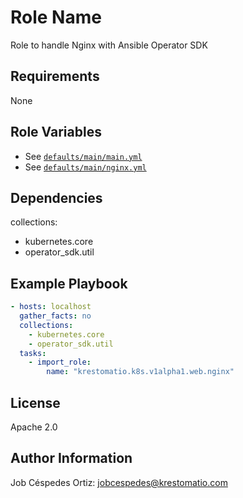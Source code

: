 Role Name
=========

Role to handle Nginx with Ansible Operator SDK

Requirements
------------

None

Role Variables
--------------

- See [`defaults/main/main.yml`](defaults/main/main.yml)
- See [`defaults/main/nginx.yml`](defaults/main/nginx.yml)

Dependencies
------------

collections:
- kubernetes.core
- operator_sdk.util

Example Playbook
----------------

```yaml
- hosts: localhost
  gather_facts: no
  collections:
    - kubernetes.core
    - operator_sdk.util
  tasks:
    - import_role:
        name: "krestomatio.k8s.v1alpha1.web.nginx"
```
License
-------

Apache 2.0

Author Information
------------------

Job Céspedes Ortiz: jobcespedes@krestomatio.com
